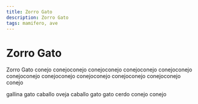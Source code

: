 ```yaml
---
title: Zorro Gato
description: Zorro Gato
tags: mamifero, ave
---
```


# Zorro Gato

Zorro Gato conejo conejoconejo conejoconejo conejoconejo conejoconejo conejoconejo conejoconejo conejoconejo conejoconejo conejoconejo conejo

gallina gato caballo oveja caballo gato gato cerdo conejo conejo